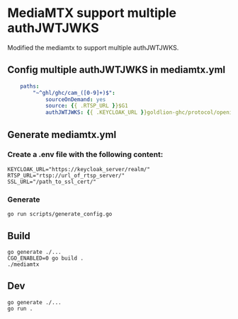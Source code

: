 # MediaMTX support multiple authJWTJWKS

Modified the mediamtx to support multiple authJWTJWKS.
## Config multiple authJWTJWKS in mediamtx.yml
```yml
    paths:
        "~^ghl/ghc/cam_([0-9]+)$":
            sourceOnDemand: yes
            source: {{ .RTSP_URL }}$G1
            authJWTJWKS: {{ .KEYCLOAK_URL }}goldlion-ghc/protocol/openid-connect/certs
```

## Generate mediamtx.yml
### Create a .env file with the following content:

    KEYCLOAK_URL="https://keycloak_server/realm/"
    RTSP_URL="rtsp://url_of_rtsp_server/"
    SSL_URL="/path_to_ssl_cert/"

### Generate
    go run scripts/generate_config.go

## Build
    go generate ./...
    CGO_ENABLED=0 go build .
    ./mediamtx

## Dev
    go generate ./...
    go run .

